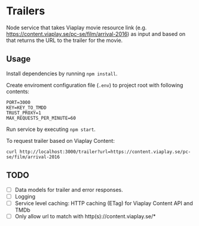 # Trailers

Node service that takes Viaplay movie resource link (e.g. https://content.viaplay.se/pc-se/film/arrival-2016) as input and based on that returns the URL to the trailer for the movie.

## Usage

Install dependencies by running `npm install`.

Create enviroment configuration file (`.env`) to project root with following contents:

```
PORT=3000
KEY=KEY_TO_TMDD
TRUST_PROXY=1
MAX_REQUESTS_PER_MINUTE=60
```

Run service by executing `npm start`.

To request trailer based on Viaplay Content:

```
curl http://localhost:3000/trailer?url=https://content.viaplay.se/pc-se/film/arrival-2016
```

## TODO

- [ ] Data models for trailer and error responses.
- [ ] Logging
- [ ] Service level caching: HTTP caching (ETag) for Viaplay Content API and TMDb
- [ ] Only allow url to match with http(s)://content.viaplay.se/*
